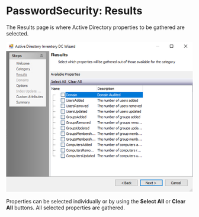 # PasswordSecurity: Results

The Results page is where Active Directory properties to be gathered are selected.

![Password Security Data Collection Wizard Results page](/static/img/product_docs/accessanalyzer/accessanalyzer/enterpriseauditor/admin/datacollector/adinventory/results.png)

Properties can be selected individually or by using the __Select All__ or __Clear All__ buttons. All selected properties are gathered.
